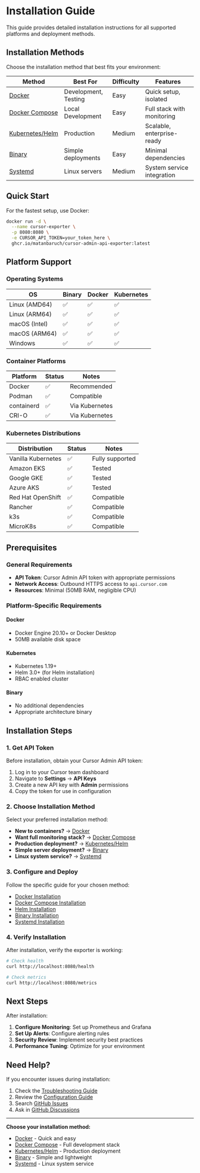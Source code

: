 # Installation Guide

This guide provides detailed installation instructions for all supported platforms and deployment methods.

## Installation Methods

Choose the installation method that best fits your environment:

| Method | Best For | Difficulty | Features |
|--------|----------|------------|----------|
| [Docker](docker.md) | Development, Testing | Easy | Quick setup, isolated |
| [Docker Compose](docker-compose.md) | Local Development | Easy | Full stack with monitoring |
| [Kubernetes/Helm](helm.md) | Production | Medium | Scalable, enterprise-ready |
| [Binary](binary.md) | Simple deployments | Easy | Minimal dependencies |
| [Systemd](systemd.md) | Linux servers | Medium | System service integration |

## Quick Start

For the fastest setup, use Docker:

```bash
docker run -d \
  --name cursor-exporter \
  -p 8080:8080 \
  -e CURSOR_API_TOKEN=your_token_here \
  ghcr.io/matanbaruch/cursor-admin-api-exporter:latest
```

## Platform Support

### Operating Systems

| OS | Binary | Docker | Kubernetes |
|----|--------|--------|------------|
| Linux (AMD64) | ✅ | ✅ | ✅ |
| Linux (ARM64) | ✅ | ✅ | ✅ |
| macOS (Intel) | ✅ | ✅ | ✅ |
| macOS (ARM64) | ✅ | ✅ | ✅ |
| Windows | ✅ | ✅ | ✅ |

### Container Platforms

| Platform | Status | Notes |
|----------|--------|-------|
| Docker | ✅ | Recommended |
| Podman | ✅ | Compatible |
| containerd | ✅ | Via Kubernetes |
| CRI-O | ✅ | Via Kubernetes |

### Kubernetes Distributions

| Distribution | Status | Notes |
|-------------|--------|-------|
| Vanilla Kubernetes | ✅ | Fully supported |
| Amazon EKS | ✅ | Tested |
| Google GKE | ✅ | Tested |
| Azure AKS | ✅ | Tested |
| Red Hat OpenShift | ✅ | Compatible |
| Rancher | ✅ | Compatible |
| k3s | ✅ | Compatible |
| MicroK8s | ✅ | Compatible |

## Prerequisites

### General Requirements

- **API Token**: Cursor Admin API token with appropriate permissions
- **Network Access**: Outbound HTTPS access to `api.cursor.com`
- **Resources**: Minimal (50MB RAM, negligible CPU)

### Platform-Specific Requirements

#### Docker
- Docker Engine 20.10+ or Docker Desktop
- 50MB available disk space

#### Kubernetes
- Kubernetes 1.19+
- Helm 3.0+ (for Helm installation)
- RBAC enabled cluster

#### Binary
- No additional dependencies
- Appropriate architecture binary

## Installation Steps

### 1. Get API Token

Before installation, obtain your Cursor Admin API token:

1. Log in to your Cursor team dashboard
2. Navigate to **Settings** → **API Keys**
3. Create a new API key with **Admin** permissions
4. Copy the token for use in configuration

### 2. Choose Installation Method

Select your preferred installation method:

- **New to containers?** → [Docker](docker.md)
- **Want full monitoring stack?** → [Docker Compose](docker-compose.md)
- **Production deployment?** → [Kubernetes/Helm](helm.md)
- **Simple server deployment?** → [Binary](binary.md)
- **Linux system service?** → [Systemd](systemd.md)

### 3. Configure and Deploy

Follow the specific guide for your chosen method:

- [Docker Installation](docker.md)
- [Docker Compose Installation](docker-compose.md)
- [Helm Installation](helm.md)
- [Binary Installation](binary.md)
- [Systemd Installation](systemd.md)

### 4. Verify Installation

After installation, verify the exporter is working:

```bash
# Check health
curl http://localhost:8080/health

# Check metrics
curl http://localhost:8080/metrics
```

## Next Steps

After installation:

1. **Configure Monitoring**: Set up Prometheus and Grafana
2. **Set Up Alerts**: Configure alerting rules
3. **Security Review**: Implement security best practices
4. **Performance Tuning**: Optimize for your environment

## Need Help?

If you encounter issues during installation:

1. Check the [Troubleshooting Guide](../troubleshooting.md)
2. Review the [Configuration Guide](../configuration.md)
3. Search [GitHub Issues](https://github.com/matanbaruch/cursor-admin-api-exporter/issues)
4. Ask in [GitHub Discussions](https://github.com/matanbaruch/cursor-admin-api-exporter/discussions)

---

**Choose your installation method:**
- [Docker](docker.md) - Quick and easy
- [Docker Compose](docker-compose.md) - Full development stack
- [Kubernetes/Helm](helm.md) - Production deployment
- [Binary](binary.md) - Simple and lightweight
- [Systemd](systemd.md) - Linux system service